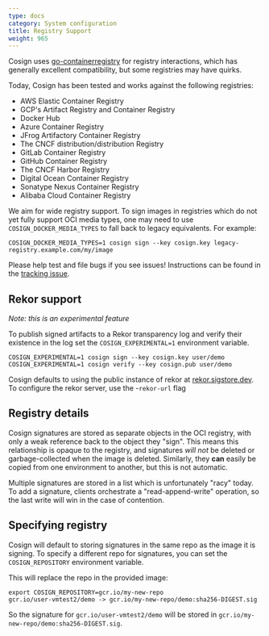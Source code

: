 ```yaml
---
type: docs
category: System configuration
title: Registry Support
weight: 965
---
```


Cosign uses [go-containerregistry](https://github.com/google/go-containerregistry) for registry
interactions, which has generally excellent compatibility, but some registries may have quirks.

Today, Cosign has been tested and works against the following registries:

* AWS Elastic Container Registry
* GCP's Artifact Registry and Container Registry
* Docker Hub
* Azure Container Registry
* JFrog Artifactory Container Registry
* The CNCF distribution/distribution Registry
* GitLab Container Registry
* GitHub Container Registry
* The CNCF Harbor Registry
* Digital Ocean Container Registry
* Sonatype Nexus Container Registry
* Alibaba Cloud Container Registry

We aim for wide registry support. To sign images in registries which do not yet fully support OCI media types, one may need to use `COSIGN_DOCKER_MEDIA_TYPES` to fall back to legacy equivalents. For example:

```shell
COSIGN_DOCKER_MEDIA_TYPES=1 cosign sign --key cosign.key legacy-registry.example.com/my/image
```

Please help test and file bugs if you see issues!
Instructions can be found in the [tracking issue](https://github.com/sigstore/cosign/issues/40).

## Rekor support
_Note: this is an experimental feature_

To publish signed artifacts to a Rekor transparency log and verify their existence in the log
set the `COSIGN_EXPERIMENTAL=1` environment variable.

```shell
COSIGN_EXPERIMENTAL=1 cosign sign --key cosign.key user/demo
COSIGN_EXPERIMENTAL=1 cosign verify --key cosign.pub user/demo
```

Cosign defaults to using the public instance of rekor at [rekor.sigstore.dev](https://rekor.sigstore.dev).
To configure the rekor server, use the -`rekor-url` flag

## Registry details

Cosign signatures are stored as separate objects in the OCI registry, with only a weak
reference back to the object they "sign".
This means this relationship is opaque to the registry, and signatures *will not* be deleted
or garbage-collected when the image is deleted.
Similarly, they **can** easily be copied from one environment to another, but this is not
automatic.

Multiple signatures are stored in a list which is unfortunately "racy" today.
To add a signature, clients orchestrate a "read-append-write" operation, so the last write
will win in the case of contention.

## Specifying registry

Cosign will default to storing signatures in the same repo as the image it is signing.
To specify a different repo for signatures, you can set the `COSIGN_REPOSITORY` environment variable.

This will replace the repo in the provided image:

```
export COSIGN_REPOSITORY=gcr.io/my-new-repo
gcr.io/user-vmtest2/demo -> gcr.io/my-new-repo/demo:sha256-DIGEST.sig
```
So the signature for `gcr.io/user-vmtest2/demo` will be stored in `gcr.io/my-new-repo/demo:sha256-DIGEST.sig`.
